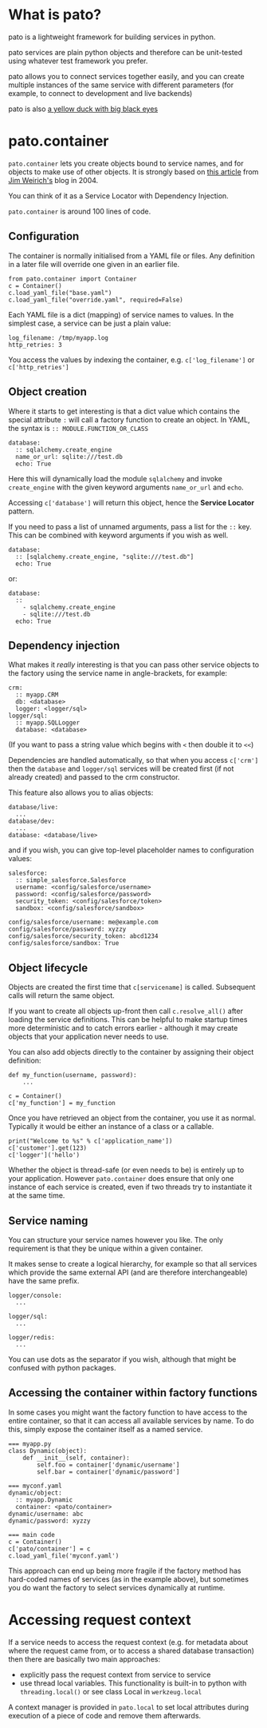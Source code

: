 # What is pato?

pato is a lightweight framework for building services in python.

pato services are plain python objects and therefore can be unit-tested
using whatever test framework you prefer.

pato allows you to connect services together easily, and you can create
multiple instances of the same service with different parameters (for
example, to connect to development and live backends)

pato is also [a yellow duck with big black eyes](http://pocoyoworld.wikia.com/wiki/Pato)

# pato.container

`pato.container` lets you create objects bound to service names, and for
objects to make use of other objects.  It is strongly based on
[this article](https://gist.github.com/blairanderson/8072d951a480a590f0bd)
from [Jim Weirich's](https://en.wikipedia.org/wiki/Jim_Weirich) blog in 2004.

You can think of it as a Service Locator with Dependency Injection.

`pato.container` is around 100 lines of code.

## Configuration

The container is normally initialised from a YAML file or files. Any definition
in a later file will override one given in an earlier file.

~~~
from pato.container import Container
c = Container()
c.load_yaml_file("base.yaml")
c.load_yaml_file("override.yaml", required=False)
~~~

Each YAML file is a dict (mapping) of service names to values.  In the simplest
case, a service can be just a plain value:

~~~
log_filename: /tmp/myapp.log
http_retries: 3
~~~

You access the values by indexing the container, e.g. `c['log_filename']` or
`c['http_retries']`

## Object creation

Where it starts to get interesting is that a dict value which contains the
special attribute `:` will call a factory function to create an object.  In
YAML, the syntax is `:: MODULE.FUNCTION_OR_CLASS`

~~~
database:
  :: sqlalchemy.create_engine
  name_or_url: sqlite:///test.db
  echo: True
~~~

Here this will dynamically load the module `sqlalchemy` and invoke `create_engine`
with the given keyword arguments `name_or_url` and `echo`.

Accessing `c['database']` will return this object, hence the
**Service Locator** pattern.

If you need to pass a list of unnamed arguments, pass a list for the `::` key.
This can be combined with keyword arguments if you wish as well.

~~~
database:
  :: [sqlalchemy.create_engine, "sqlite:///test.db"]
  echo: True
~~~

or:

~~~
database:
  ::
    - sqlalchemy.create_engine
    - sqlite:///test.db
  echo: True
~~~

## Dependency injection

What makes it *really* interesting is that you can pass other service
objects to the factory using the service name in angle-brackets, for
example:

~~~
crm:
  :: myapp.CRM
  db: <database>
  logger: <logger/sql>
logger/sql:
  :: myapp.SQLLogger
  database: <database>
~~~

(If you want to pass a string value which begins with `<` then double it to `<<`)

Dependencies are handled automatically, so that when you access `c['crm']`
then the `database` and `logger/sql` services will be created first (if not
already created) and passed to the crm constructor.

This feature also allows you to alias objects:

~~~
database/live:
  ...
database/dev:
  ...
database: <database/live>
~~~

and if you wish, you can give top-level placeholder names to configuration
values:

~~~
salesforce:
  :: simple_salesforce.Salesforce
  username: <config/salesforce/username>
  password: <config/salesforce/password>
  security_token: <config/salesforce/token>
  sandbox: <config/salesforce/sandbox>

config/salesforce/username: me@example.com
config/salesforce/password: xyzzy
config/salesforce/security_token: abcd1234
config/salesforce/sandbox: True
~~~

## Object lifecycle

Objects are created the first time that `c[servicename]` is called.
Subsequent calls will return the same object.

If you want to create all objects up-front then call `c.resolve_all()` after
loading the service definitions.  This can be helpful to make startup times
more deterministic and to catch errors earlier - although it may create
objects that your application never needs to use.

You can also add objects directly to the container by assigning their
object definition:

~~~
def my_function(username, password):
    ...

c = Container()
c['my_function'] = my_function
~~~

Once you have retrieved an object from the container, you use it as normal.
Typically it would be either an instance of a class or a callable.

~~~
print("Welcome to %s" % c['application_name'])
c['customer'].get(123)
c['logger']('hello')
~~~

Whether the object is thread-safe (or even needs to be) is entirely up to
your application.  However `pato.container` does ensure that only one instance
of each service is created, even if two threads try to instantiate it at the
same time.

## Service naming

You can structure your service names however you like.  The only requirement
is that they be unique within a given container.

It makes sense to create a logical hierarchy, for example so that all
services which provide the same external API (and are therefore
interchangeable) have the same prefix.

~~~
logger/console:
  ...

logger/sql:
  ...

logger/redis:
  ...
~~~

You can use dots as the separator if you wish, although that might be
confused with python packages.

## Accessing the container within factory functions

In some cases you might want the factory function to have access to the
entire container, so that it can access all available services by name.  To
do this, simply expose the container itself as a named service.

~~~
=== myapp.py
class Dynamic(object):
    def __init__(self, container):
        self.foo = container['dynamic/username']
        self.bar = container['dynamic/password']

=== myconf.yaml
dynamic/object:
  :: myapp.Dynamic
  container: <pato/container>
dynamic/username: abc
dynamic/password: xyzzy

=== main code
c = Container()
c['pato/container'] = c
c.load_yaml_file('myconf.yaml')
~~~

This approach can end up being more fragile if the factory method has
hard-coded names of services (as in the example above), but sometimes you do
want the factory to select services dynamically at runtime.

# Accessing request context

If a service needs to access the request context (e.g. for metadata about
where the request came from, or to access a shared database transaction)
then there are basically two main approaches:

* explicitly pass the request context from service to service
* use thread local variables. This functionality is built-in to python
  with `threading.local()` or see class Local in `werkzeug.local`

A context manager is provided in `pato.local` to set local attributes during
execution of a piece of code and remove them afterwards.
